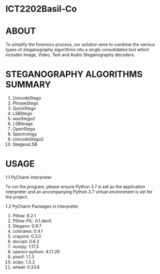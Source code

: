 # ICT2202Basil-Co

# ABOUT
To simplify the forensics process, our solution aims to combine the various types of steganography algorithms into a single consolidated tool which includes Image, Video, Text and Audio Steganography decoders.

# STEGANOGRAPHY ALGORITHMS SUMMARY
1.	UnicodeStego
2.	PhraseStego
3.	QuickStego
4.	LSBStego
5.	wavStego2
6.	LSBImage
7.	OpenStego
8.  Spectrology
9.  UnicodeStego2
10.	SteganoLSB

# USAGE

1.1 PyCharm Interpreter

To run the program, please ensure Python 3.7 is set as the application interpreter and an accompanying Python 3.7 virtual environment is set for the project.

1.2 PyCharm Packages in Interpreter

1. Pillow: 6.2.1
2. Pillow-PIL: 0.1.dev0
3. Stegano: 0.9.7
4. colorama: 0.4.1
5. crayons: 0.3.0
6. docopt: 0.6.2
7. numpy: 1.17.3
8. opencv-python: 4.1.1.26
9. piexif: 1.1.3
10. scipy: 1.3.2
11. wheel: 0.33.6

